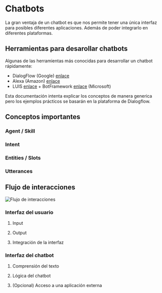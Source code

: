 
# Chatbots

La gran ventaja de un chatbot es que nos permite tener una única interfaz para posibles diferentes aplicaciones. Además de poder integrarlo en diferentes plataformas.

## Herramientas para desarollar chatbots

Algunas de las herramientas más conocidas para desarrollar un chatbot rápidamente:

- DialogFlow (Google) [enlace](https://dialogflow.com/)
- Alexa (Amazon) [enlace](https://developer.amazon.com/es-ES/alexa)
- LUIS [enlace](https://azure.microsoft.com/es-es/services/cognitive-services/language-understanding-intelligent-service/) + BotFramework [enlace](https://dev.botframework.com/) (Microsoft)  

Esta documentación intenta explicar los conceptos de manera generica pero los ejemplos prácticos se basarán en la plataforma de Dialogflow.

## Conceptos importantes

### Agent / Skill

### Intent 

### Entities / Slots


### Utterances


## Flujo de interacciones


![Flujo de interacciones](https://cloud.google.com/dialogflow/docs/images/fulfillment-flow.svg)

### Interfaz del usuario

1. Input

2. Output

3. Integración de la interfaz

### Interfaz del chatbot

1. Comprensión del texto

2. Lógica del chatbot

3. (Opcional) Acceso a una aplicación externa
 
